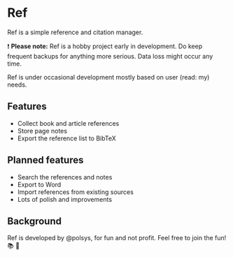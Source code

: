 # Ref

Ref is a simple reference and citation manager.

:heavy_exclamation_mark: **Please note:** Ref is a hobby project early in development. Do keep frequent backups for anything more serious. Data loss might occur any time.

Ref is under occasional development mostly based on user (read: my) needs.

## Features
* Collect book and article references
* Store page notes
* Export the reference list to BibTeX

## Planned features
* Search the references and notes
* Export to Word
* Import references from existing sources
* Lots of polish and improvements

## Background
Ref is developed by @polsys, for fun and not profit. Feel free to join the fun! :books: :memo:
